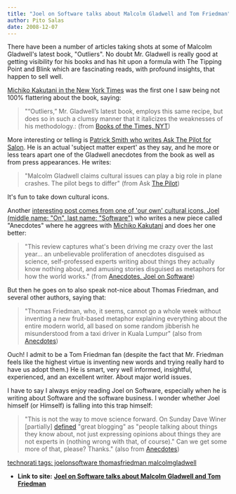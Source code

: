 ```yaml
---
title: "Joel on Software talks about Malcolm Gladwell and Tom Friedman"
author: Pito Salas
date: 2008-12-07
---
```


There have been a number of articles taking shots at some of Malcolm
Gladwell's latest book, "Outliers". No doubt Mr. Gladwell is really good at
getting visibility for his books and has hit upon a formula with The Tipping
Point and Blink which are fascinating reads, with profound insights, that
happen to sell well.

[Michiko Kakutani in the New York
Times](<http://www.nytimes.com/2008/11/18/books/18kaku.html?_r=2>) was the
first one I saw being not 100% flattering about the book, saying:

> "“Outliers,” Mr. Gladwell’s latest book, employs this same recipe, but does
> so in such a clumsy manner that it italicizes the weaknesses of his
> methodology.: (from [Books of the Times,
> NYT](<http://www.nytimes.com/2008/11/18/books/18kaku.html?_r=2>))

More interesting or telling is [Patrick Smith who writes Ask The Pilot for
Salon](<http://www.salon.com/tech/col/smith/2008/12/05/askthepilot301/index.html>).
He is an actual 'subject matter expert' as they say, and he more or less tears
apart one of the Gladwell anecdotes from the book as well as from press
appearances. He writes:

> "Malcolm Gladwell claims cultural issues can play a big role in plane
> crashes. The pilot begs to differ" (from Ask [The
> Pilot](<http://www.salon.com/tech/col/smith/2008/12/05/askthepilot301/index.html>))

It's fun to take down cultural icons.

Another [interesting post comes from one of 'our own' cultural icons, Joel
(middle name: "On", last name:
"Software")](<http://www.joelonsoftware.com/items/2008/11/18.html>) who writes
a new piece called "Anecdotes" where he aggrees with [Michiko
Kakutani](<http://www.nytimes.com/2008/11/18/books/18kaku.html?_r=2>) and does
her one better:

> "This review captures what's been driving me crazy over the last year… an
> unbelievable proliferation of anecdotes disguised as science, self-professed
> experts writing about things they actually know nothing about, and amusing
> stories disguised as metaphors for how the world works." (from [Anecdotes,
> Joel on Software](<http://www.joelonsoftware.com/items/2008/11/18.html>))

But then he goes on to also speak not-nice about Thomas Friedman, and several
other authors, saying that:

> "Thomas Friedman, who, it seems, cannot go a whole week without inventing a
> new fruit-based metaphor explaining everything about the entire modern
> world, all based on some random jibberish he misunderstood from a taxi
> driver in Kuala Lumpur" (also from
> [Anecdotes](<http://www.joelonsoftware.com/items/2008/11/18.html>))

Ouch! I admit to be a Tom Friedman fan (despite the fact that Mr. Friedman
feels like the highest virtue is inventing new words and trying really hard to
have us adopt them.) He is smart, very well informed, insightful, experienced,
and an excellent writer. About major world issues.

I have to say I always enjoy reading Joel on Software, especially when he is
writing about Software and the software business. I wonder whether Joel
himself (or Himself) is falling into this trap himself:

> "This is not the way to move science forward. On Sunday Dave Winer
> [partially]
> [defined](<http://www.scripting.com/stories/2008/11/16/threeExamplesOfGreatBloggi.html>)
> "great blogging" as "people talking about things they know about, not just
> expressing opinions about things they are not experts in (nothing wrong with
> that, of course)." Can we get some more of that, please? Thanks." (also from
> [Anecdotes](<http://www.joelonsoftware.com/items/2008/11/18.html>))

[technorati tags: joelonsoftware thomasfriedman
malcolmgladwell](<http://technorati.com/tag/joelonsoftware%20thomasfriedman%20malcolmgladwell>)


* **Link to site:** **[Joel on Software talks about Malcolm Gladwell and Tom Friedman](None)**
